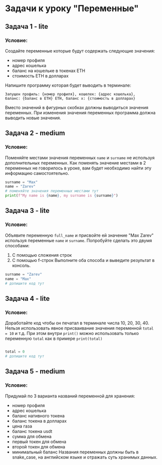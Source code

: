 # Задачи к уроку "Переменные"
## Задача 1 - lite
### Условие:
Создайте переменные которые будут содержать следующие значения:
- номер профиля
- адрес кошелька
- баланс на кошельке в токенах ETH
- стоимость ETH в долларах

Напишите программу которая будет выводить в терминале:
```text
Запущен профиль: {номер профиля}, кошелек: {адрес кошелька}, 
баланс: {баланс в ETH} ETH, баланс х: {стоимость в долларах}
```
Вместо значений в фигурных скобках должны выводиться значения переменных.
При изменения значения переменных программа должна выводить новые значения.

## Задача 2 - medium
### Условие:
Поменяйте местами значения переменных `name` и `surname` не используя дополнительных переменных.
Как поменять значение местами в 2 переменных не говорилось в уроке, вам будет необходимо найти эту информацию самостоятельно.
```python
surname = "Max"
name = "Zarev"
# поменяйте значения переменных местами тут
print(f"My name is {name}, my surname is {surname}")
```

## Задача 3 - lite
### Условие:
Объявите переменную `full_name` и присвойте ей значение "Max Zarev" используя переменные `name` и `surname`.
Попробуйте сделать это двумя способами:
1. С помощью сложения строк
2. С помощью f-строк
Выполните оба способа и выведите результат в консоль.
```python
surname = "Zarev"
name = "Max"
# допишите код тут
```

## Задача 4 - lite
### Условие:
Доработайте код чтобы он печатал в терминале числа 10, 20, 30, 40.
Нельзя использовать явное присваивание значения переменной `total = 10` и т.д.
При этом внутри `print()` можно использовать только переменную `total` как в примере `print(total)`
```python

total = 0
# допишите код тут
```

## Задача 5 - medium
### Условие:
Придумай по 3 варианта названий переменной для хранения:
- номер профиля
- адрес кошелька
- баланс нативного токена
- баланс токена в долларах
- цена газа
- баланс токена usdt
- сумма для обмена 
- первый токен для обмена
- второй токен для обмена
- минимальный баланс
Названия переменных должны быть в snake_case, на английском языке и отражать суть хранимых данных.





